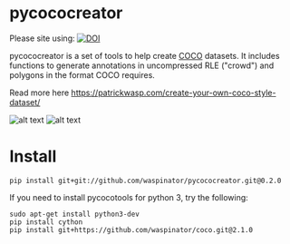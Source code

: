 # pycococreator


Please site using: [![DOI](https://zenodo.org/badge/127320367.svg)](https://zenodo.org/badge/latestdoi/127320367)


pycococreator is a set of tools to help create [COCO](http://cocodataset.org) datasets. It includes functions to generate annotations in uncompressed RLE ("crowd") and polygons in the format COCO requires.

Read more here https://patrickwasp.com/create-your-own-coco-style-dataset/

![alt text](https://i.imgur.com/iQSPjeC.png "input files")
![alt text](https://i.imgur.com/py2aYK9.png "output")

# Install

`pip install git+git://github.com/waspinator/pycococreator.git@0.2.0`

If you need to install pycocotools for python 3, try the following:

```
sudo apt-get install python3-dev
pip install cython
pip install git+https://github.com/waspinator/coco.git@2.1.0
```
